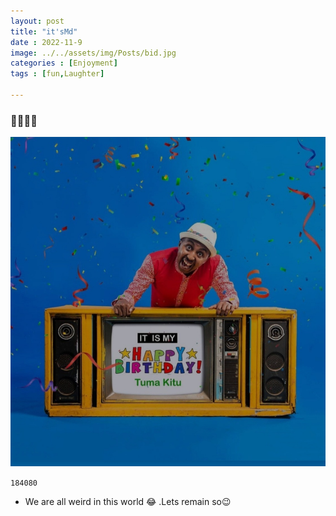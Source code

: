 ```yaml
---
layout: post
title: "it'sMd"
date : 2022-11-9
image: ../../assets/img/Posts/bid.jpg
categories : [Enjoyment]
tags : [fun,Laughter]

---
```

### 🎉🎉🎉✨


![Flag](/assets/img/Posts/bd.jpg)

 `184080`
- We are all weird in this world 😂 .Lets remain so😉